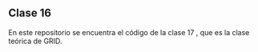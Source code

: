 ## Clase 16

En este repositorio se encuentra el código de la clase 17 , que es la clase teórica de GRID.
